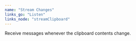 ```yaml
---
name: "Stream Changes"
links_go: "Listen"
links_node: "streamClipboard"
---
```

Receive messages whenever the clipboard contents change.